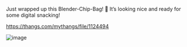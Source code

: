Just wrapped up this Blender-Chip-Bag! 🍟 It’s looking nice and ready for some digital snacking!

https://thangs.com/mythangs/file/1124494

![image](https://github.com/user-attachments/assets/9f9367ee-e02a-4f3d-9cbb-4adafe0ca411)
